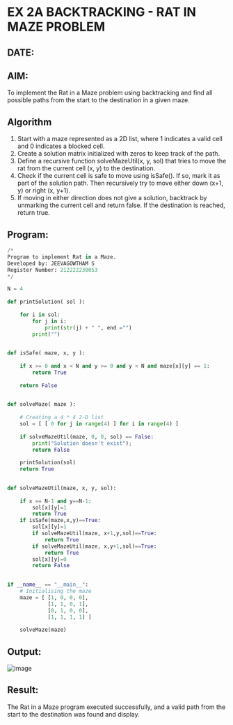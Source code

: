 # EX 2A BACKTRACKING - RAT IN MAZE PROBLEM
## DATE:
## AIM:
To implement the Rat in a Maze problem using backtracking and find all possible paths from the start to the destination in a given maze.


## Algorithm
1. Start with a maze represented as a 2D list, where 1 indicates a valid cell and 0 indicates a blocked cell.
2. Create a solution matrix initialized with zeros to keep track of the path.
3. Define a recursive function solveMazeUtil(x, y, sol) that tries to move the rat from the current cell (x, y) to the destination. 
4. Check if the current cell is safe to move using isSafe(). If so, mark it as part of the solution path. Then recursively try to move either down (x+1, y) or 
   right (x, y+1). 
5. If moving in either direction does not give a solution, backtrack by unmarking the current cell and return false. If the destination is reached, return true. 

## Program:
```python
/*
Program to implement Rat in a Maze.
Developed by: JEEVAGOWTHAM S
Register Number: 212222230053
*/

N = 4
 
def printSolution( sol ):
     
    for i in sol:
        for j in i:
            print(str(j) + " ", end ="")
        print("")
 

def isSafe( maze, x, y ):
     
    if x >= 0 and x < N and y >= 0 and y < N and maze[x][y] == 1:
        return True
     
    return False
 

def solveMaze( maze ):
     
    # Creating a 4 * 4 2-D list
    sol = [ [ 0 for j in range(4) ] for i in range(4) ]
     
    if solveMazeUtil(maze, 0, 0, sol) == False:
        print("Solution doesn't exist");
        return False
     
    printSolution(sol)
    return True
     

def solveMazeUtil(maze, x, y, sol):
    
    if x == N-1 and y==N-1:
        sol[x][y]=1
        return True
    if isSafe(maze,x,y)==True:
        sol[x][y]=1
        if solveMazeUtil(maze, x+1,y,sol)==True:
            return True
        if solveMazeUtil(maze, x,y+1,sol)==True:
            return True
        sol[x][y]=0
        return False
        

if __name__ == "__main__":
    # Initialising the maze
    maze = [ [1, 0, 0, 0],
             [1, 1, 0, 1],
             [0, 1, 0, 0],
             [1, 1, 1, 1] ]
              
    solveMaze(maze)

```

## Output:

![image](https://github.com/user-attachments/assets/eee0bd54-95da-4a4f-89d9-c1487085dbe1)



## Result:
The Rat in a Maze program executed successfully, and a valid path from the start to the destination was found and display.
